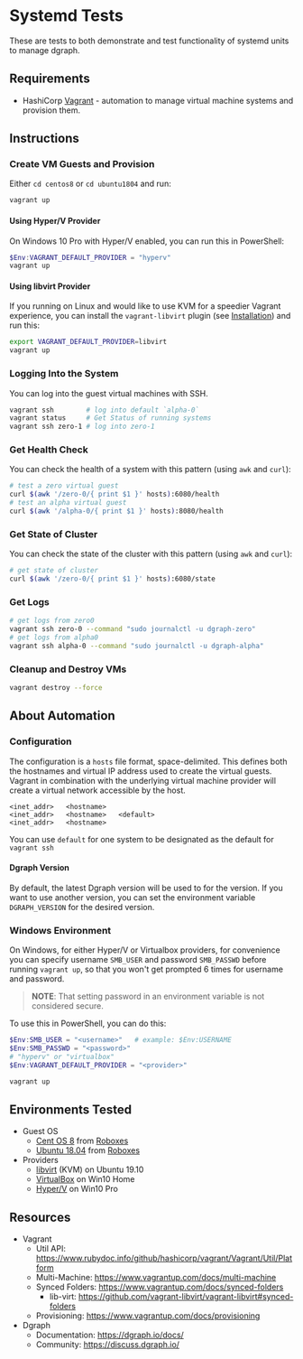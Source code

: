 # Systemd Tests

These are tests to both demonstrate and test functionality of systemd units to manage dgraph.

## Requirements

* HashiCorp [Vagrant](https://www.vagrantup.com/) - automation to manage virtual machine systems and provision them.

## Instructions

### Create VM Guests and Provision

Either `cd centos8` or `cd ubuntu1804` and run:

```bash
vagrant up
```

#### Using Hyper/V Provider

On Windows 10 Pro with Hyper/V enabled, you can run this in PowerShell:

```powershell
$Env:VAGRANT_DEFAULT_PROVIDER = "hyperv"
vagrant up
```

#### Using libvirt Provider

If you running on Linux and would like to use KVM for a speedier Vagrant experience, you can install the `vagrant-libvirt` plugin (see [Installation](https://github.com/vagrant-libvirt/vagrant-libvirt#installation)) and run this:

```bash
export VAGRANT_DEFAULT_PROVIDER=libvirt
vagrant up
```


### Logging Into the System

You can log into the guest virtual machines with SSH.

```bash
vagrant ssh        # log into default `alpha-0`
vagrant status     # Get Status of running systems
vagrant ssh zero-1 # log into zero-1
```

### Get Health Check

You can check the health of a system with this pattern (using `awk` and `curl`):

```bash
# test a zero virtual guest
curl $(awk '/zero-0/{ print $1 }' hosts):6080/health
# test an alpha virtual guest
curl $(awk '/alpha-0/{ print $1 }' hosts):8080/health
```

### Get State of Cluster

You can check the state of the cluster with this pattern (using `awk` and `curl`):

```bash
# get state of cluster
curl $(awk '/zero-0/{ print $1 }' hosts):6080/state
```

### Get Logs

```bash
# get logs from zero0
vagrant ssh zero-0 --command "sudo journalctl -u dgraph-zero"
# get logs from alpha0
vagrant ssh alpha-0 --command "sudo journalctl -u dgraph-alpha"
```
### Cleanup and Destroy VMs

```bash
vagrant destroy --force
```

## About Automation

### Configuration

The configuration is a `hosts` file format, space-delimited.  This defines both the hostnames and virtual IP address used to create the virtual guests.  Vagrant in combination with the underlying virtual machine provider will create a virtual network accessible by the host.

```host
<inet_addr>   <hostname>
<inet_addr>   <hostname>   <default>
<inet_addr>   <hostname>
```

You can use `default` for one system to be designated as the default for `vagrant ssh`

#### Dgraph Version

By default, the latest Dgraph version will be used to for the version.  If you want to use another version, you can set the environment variable `DGRAPH_VERSION` for the desired version.

### Windows Environment

On Windows, for either Hyper/V or Virtualbox providers, for convenience you can specify username `SMB_USER` and password `SMB_PASSWD` before running `vagrant up`, so that you won't get prompted 6 times for username and password.  

> **NOTE**: That setting password in an environment variable is not considered secure.

To use this in PowerShell, you can do this:

```powershell
$Env:SMB_USER = "<username>"   # example: $Env:USERNAME
$Env:SMB_PASSWD = "<password>"
# "hyperv" or "virtualbox"
$Env:VAGRANT_DEFAULT_PROVIDER = "<provider>"

vagrant up
```

## Environments Tested

* Guest OS
  * [Cent OS 8](https://app.vagrantup.com/generic/boxes/centos8) from [Roboxes](https://roboxes.org/)
  * [Ubuntu 18.04](https://app.vagrantup.com/generic/boxes/ubuntu1804) from [Roboxes](https://roboxes.org/)
* Providers
  * [libvirt](https://github.com/vagrant-libvirt/vagrant-libvirt) (KVM) on Ubuntu 19.10
  * [VirtualBox](https://www.vagrantup.com/docs/providers/virtualbox) on Win10 Home
  * [Hyper/V](https://www.vagrantup.com/docs/providers/hyperv) on Win10 Pro

## Resources

* Vagrant
  * Util API: https://www.rubydoc.info/github/hashicorp/vagrant/Vagrant/Util/Platform
  * Multi-Machine: https://www.vagrantup.com/docs/multi-machine
  * Synced Folders: https://www.vagrantup.com/docs/synced-folders
    * lib-virt: https://github.com/vagrant-libvirt/vagrant-libvirt#synced-folders
  * Provisioning: https://www.vagrantup.com/docs/provisioning
* Dgraph
  * Documentation: https://dgraph.io/docs/
  * Community: https://discuss.dgraph.io/
